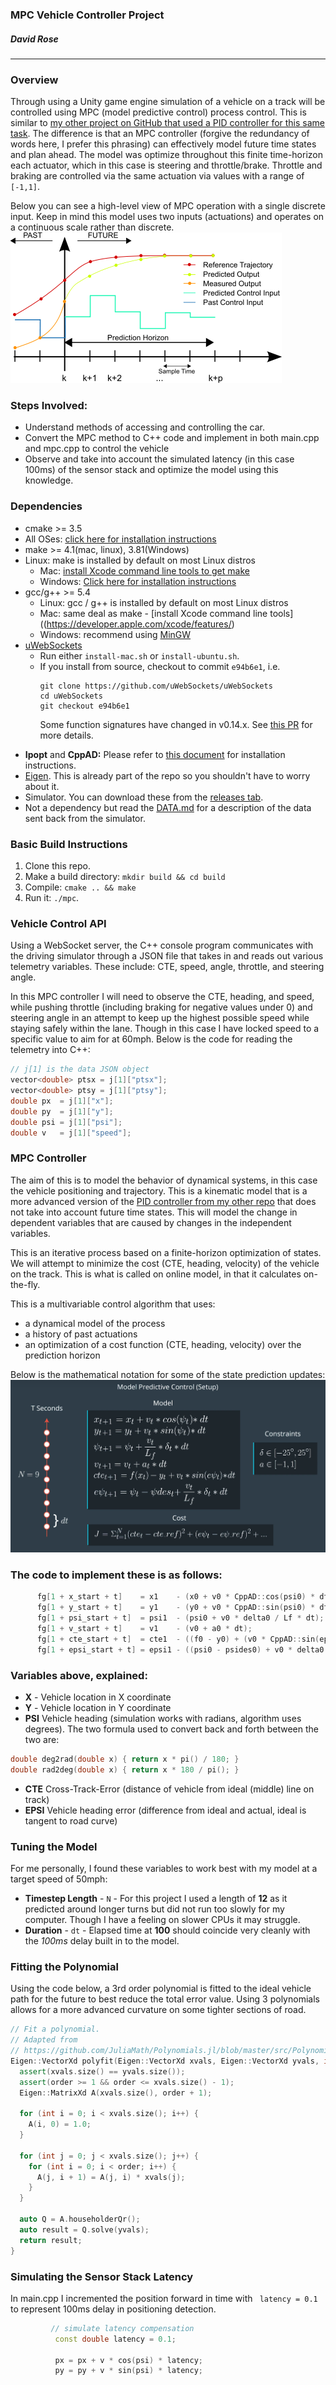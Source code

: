### MPC Vehicle Controller Project
##### David Rose


-------------------------
### Overview 
Through using a Unity game engine simulation of a vehicle on a track will be controlled using MPC (model predictive control) process control. This is similar to [my other project on GitHub that used a PID controller for this same task](https://github.com/cipher982/PID-Control). The difference is that an MPC controller (forgive the redundancy of words here, I prefer this phrasing) can effectively model future time states and plan ahead. The model was optimize throughout this finite time-horizon each actuator, which in this case is steering and throttle/brake. Throttle and braking are controlled via the same actuation via values with a range of  ```[-1,1]```.


Below you can see a high-level view of MPC operation with a single discrete input. Keep in mind this model uses two inputs (actuations) and operates on a continuous scale rather than discrete.
![MPC Diagram](https://github.com/cipher982/MPC-vehicle-controller/blob/master/media/434px-MPC_scheme_basic.svg.png "MPC Diagram")

### Steps Involved:
- Understand methods of accessing and controlling the car.
- Convert the MPC method to C++ code and implement in both main.cpp and mpc.cpp to control the vehicle
- Observe and take into account the simulated latency (in this case 100ms) of the sensor stack and optimize the model using this knowledge.

### Dependencies
- cmake >= 3.5
- All OSes: [click here for installation instructions](https://cmake.org/install/)
- make >= 4.1(mac, linux), 3.81(Windows)
- Linux: make is installed by default on most Linux distros
  * Mac: [install Xcode command line tools to get make](https://developer.apple.com/xcode/features/)
  * Windows: [Click here for installation instructions](http://gnuwin32.sourceforge.net/packages/make.htm)
- gcc/g++ >= 5.4
  * Linux: gcc / g++ is installed by default on most Linux distros
  * Mac: same deal as make - [install Xcode command line tools]((https://developer.apple.com/xcode/features/)
  * Windows: recommend using [MinGW](http://www.mingw.org/)
- [uWebSockets](https://github.com/uWebSockets/uWebSockets)
  * Run either `install-mac.sh` or `install-ubuntu.sh`.
  * If you install from source, checkout to commit `e94b6e1`, i.e.
    ```
    git clone https://github.com/uWebSockets/uWebSockets
    cd uWebSockets
    git checkout e94b6e1
    ```
    Some function signatures have changed in v0.14.x. See [this PR](https://github.com/udacity/CarND-MPC-Project/pull/3) for more details.

* **Ipopt** and **CppAD:** Please refer to [this document](https://github.com/udacity/CarND-MPC-Project/blob/master/install_Ipopt_CppAD.md) for installation instructions.
* [Eigen](http://eigen.tuxfamily.org/index.php?title=Main_Page). This is already part of the repo so you shouldn't have to worry about it.
* Simulator. You can download these from the [releases tab](https://github.com/udacity/self-driving-car-sim/releases).
* Not a dependency but read the [DATA.md](./DATA.md) for a description of the data sent back from the simulator.


### Basic Build Instructions

1. Clone this repo.
2. Make a build directory: `mkdir build && cd build`
3. Compile: `cmake .. && make`
4. Run it: `./mpc`.


### Vehicle Control API
Using a WebSocket server, the C++ console program communicates with the driving simulator through a JSON file that takes in and reads out various telemetry variables. These include: CTE, speed, angle, throttle, and steering angle.

In this MPC controller I will need to observe the CTE, heading, and speed, while pushing throttle (including braking for negative values under 0) and steering angle in an attempt to keep up the highest possible speed while staying safely within the lane. Though in this case I have locked speed to a specific value to aim for at 60mph. Below is the code for reading the telemetry into C++:



``` cpp 
// j[1] is the data JSON object
vector<double> ptsx = j[1]["ptsx"];
vector<double> ptsy = j[1]["ptsy"];
double px  = j[1]["x"];
double py  = j[1]["y"];
double psi = j[1]["psi"];
double v   = j[1]["speed"];
```


### MPC Controller
The aim of this is to model the behavior of dynamical systems, in this case the vehicle positioning and trajectory. This is a kinematic model that is a more advanced version of the [PID controller from my other repo](https://github.com/cipher982/PID-Control) that does not take into account future time states. This will model the change in dependent variables that are caused by changes in the independent variables. 

This is an iterative process based on a finite-horizon optimization of states. We will attempt to minimize the cost (CTE, heading, velocity) of the vehicle on the track. This is what is called on online model, in that it calculates on-the-fly.

This is a multivariable control algorithm that uses:
* a dynamical model of the process 
* a history of past actuations
* an optimization of a cost function (CTE, heading, velocity) over the prediction horizon

Below is the mathematical notation for some of the state prediction updates:
![MPC Overview](https://github.com/cipher982/MPC-vehicle-controller/blob/master/media/MPC_overview.png "MPC Overview")

### The code to implement these is as follows:
``` cpp
      fg[1 + x_start + t]    = x1    - (x0 + v0 * CppAD::cos(psi0) * dt);
      fg[1 + y_start + t]    = y1    - (y0 + v0 * CppAD::sin(psi0) * dt);
      fg[1 + psi_start + t]  = psi1  - (psi0 + v0 * delta0 / Lf * dt);
      fg[1 + v_start + t]    = v1    - (v0 + a0 * dt);
      fg[1 + cte_start + t]  = cte1  - ((f0 - y0) + (v0 * CppAD::sin(epsi0) * dt));
      fg[1 + epsi_start + t] = epsi1 - ((psi0 - psides0) + v0 * delta0 / Lf * dt); 
```
### Variables above, explained:
* **X** - Vehicle location in X coordinate
* **Y** - Vehicle location in Y coordinate
* **PSI** Vehicle heading (simulation works with radians, algorithm uses degrees). The two formula used to convert back and forth between the two are:
``` cpp 
double deg2rad(double x) { return x * pi() / 180; }
double rad2deg(double x) { return x * 180 / pi(); } 
```
* **CTE** Cross-Track-Error (distance of vehicle from ideal (middle) line on track)
* **EPSI** Vehicle heading error (difference from ideal and actual, ideal is tangent to road curve)

### Tuning the Model
For me personally, I found these variables to work best with my model at a target speed of 50mph:
* **Timestep Length** - ```N``` - For this project I used a length of **12** as it predicted around longer turns but did not run too slowly for my computer. Though I have a feeling on slower CPUs it may struggle. 
* **Duration** - ```dt``` - Elapsed time at **100** should coincide very cleanly with the *100ms* delay built in to the model. 


### Fitting the Polynomial
Using the code below, a 3rd order polynomial is fitted to the ideal vehicle path for the future to best reduce the total error value. Using 3 polynomials allows for a more advanced curvature on some tighter sections of road. 

``` cpp
// Fit a polynomial.
// Adapted from
// https://github.com/JuliaMath/Polynomials.jl/blob/master/src/Polynomials.jl#L676-L716
Eigen::VectorXd polyfit(Eigen::VectorXd xvals, Eigen::VectorXd yvals, int order) {
  assert(xvals.size() == yvals.size());
  assert(order >= 1 && order <= xvals.size() - 1);
  Eigen::MatrixXd A(xvals.size(), order + 1);

  for (int i = 0; i < xvals.size(); i++) {
    A(i, 0) = 1.0;
  }

  for (int j = 0; j < xvals.size(); j++) {
    for (int i = 0; i < order; i++) {
      A(j, i + 1) = A(j, i) * xvals(j);
    }
  }

  auto Q = A.householderQr();
  auto result = Q.solve(yvals);
  return result;
}
```

### Simulating the Sensor Stack Latency 
In main.cpp I incremented the position forward in time with ``` latency = 0.1``` to represent 100ms delay in positioning detection. 

``` cpp
         // simulate latency compensation
          const double latency = 0.1;

          px = px + v * cos(psi) * latency;
          py = py + v * sin(psi) * latency;
```




